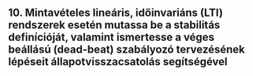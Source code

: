 ## 10. Mintavételes lineáris, időinvariáns (LTI) rendszerek esetén mutassa be a stabilitás definícióját, valamint ismertesse a véges beállású (dead-beat) szabályozó tervezésének lépéseit állapotvisszacsatolás segítségével
